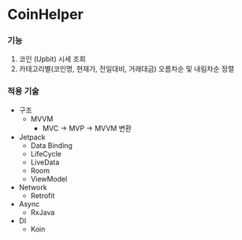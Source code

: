 # CoinHelper

### 기능
1. 코인 (Upbit) 시세 조회 
2. 카테고리별(코인명, 현재가, 전일대비, 거래대금) 오름차순 및 내림차순 정렬

### 적용 기술
- 구조 
  - MVVM
    - MVC -> MVP -> MVVM 변환
- Jetpack
  - Data Binding
  - LifeCycle
  - LiveData
  - Room
  - ViewModel
- Network
  - Retrofit
- Async
  - RxJava
- DI
  - Koin

